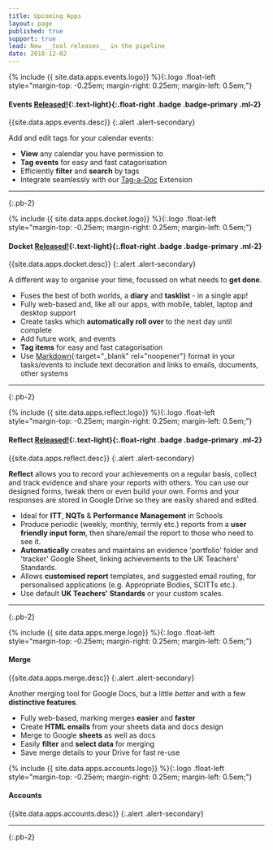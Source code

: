 ```yaml
---
title: Upcoming Apps
layout: page
published: true
support: true
lead: New __tool releases__ in the pipeline
date: 2018-12-02
---
```


{% include {{ site.data.apps.events.logo}} %}{:.logo .float-left style="margin-top: -0.25em; margin-right: 0.25em; margin-left: 0.5em;"}

#### Events __[Released!](/events){:.text-light}__{:.float-right .badge .badge-primary .ml-2}

{{site.data.apps.events.desc}}
{:.alert .alert-secondary}

Add and edit tags for your calendar events:

+ __View__ any calendar you have permission to
+ __Tag events__ for easy and fast catagorisation
+ Efficiently __filter__ and __search__ by tags
+ Integrate seamlessly with our [Tag-a-Doc](/extensions/tag-a-doc) Extension

* * *
{:.pb-2}

{% include {{ site.data.apps.docket.logo}} %}{:.logo .float-left style="margin-top: -0.25em; margin-right: 0.25em; margin-left: 0.5em;"}

#### Docket __[Released!](/docket){:.text-light}__{:.float-right .badge .badge-primary .ml-2}

{{site.data.apps.docket.desc}}
{:.alert .alert-secondary}

A different way to organise your time, focussed on what needs to __get done__.

+ Fuses the best of both worlds, a __diary__ and __tasklist__ - in a single app!
+ Fully web-based and, like all our apps, with mobile, tablet, laptop and desktop support
+ Create tasks which __automatically roll over__ to the next day until complete
+ Add future work, and events
+ __Tag items__ for easy and fast catagorisation
+ Use [Markdown](https://www.markdownguide.org/){:target="_blank" rel="noopener"} format in your tasks/events to include text decoration and links to emails, documents, other systems

* * *
{:.pb-2}

{% include {{ site.data.apps.reflect.logo}} %}{:.logo .float-left style="margin-top: -0.25em; margin-right: 0.25em; margin-left: 0.5em;"}

#### Reflect __[Released!](/reflect){:.text-light}__{:.float-right .badge .badge-primary .ml-2}

{{site.data.apps.reflect.desc}}
{:.alert .alert-secondary}

__Reflect__ allows you to record your achievements on a regular basis, collect and track evidence and share your reports with others. You can use our designed forms, tweak them or even build your own. Forms and your responses are stored in Google Drive so they are easily shared and edited.

+ Ideal for __ITT__, __NQTs__ & __Performance Management__ in Schools
+ Produce periodic (weekly, monthly, termly etc.) reports from a __user friendly input form__, then share/email the report to those who need to see it.
+ __Automatically__ creates and maintains an evidence 'portfolio' folder and 'tracker' Google Sheet, linking achievements to the UK Teachers' Standards.
+ Allows __customised report__ templates, and suggested email routing, for personalised applications (e.g. Appropriate Bodies, SCITTs etc.).
+ Use default __UK Teachers' Standards__ or your custom scales.

* * *
{:.pb-2}

{% include {{ site.data.apps.merge.logo}} %}{:.logo .float-left style="margin-top: -0.25em; margin-right: 0.25em;  margin-left: 0.5em;"}

#### Merge

{{site.data.apps.merge.desc}}
{:.alert .alert-secondary}

Another merging tool for Google Docs, but a little _better_ and with a few __distinctive features__.

+ Fully web-based, marking merges __easier__ and __faster__
+ Create __HTML emails__ from your sheets data and docs design
+ Merge to Google __sheets__ as well as docs
+ Easily __filter__ and __select data__ for merging
+ Save merge details to your Drive for fast re-use

{% include {{ site.data.apps.accounts.logo}} %}{:.logo .float-left style="margin-top: -0.25em; margin-right: 0.25em; margin-left: 0.5em;"}

#### Accounts

{{site.data.apps.accounts.desc}}
{:.alert .alert-secondary}

* * *
{:.pb-2}